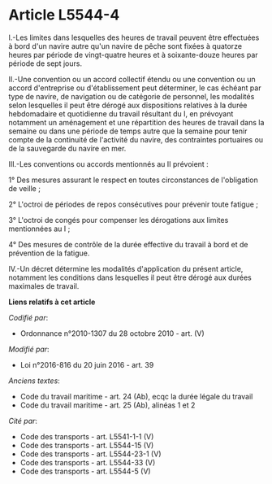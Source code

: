 # Article L5544-4

I.-Les limites dans lesquelles des heures de travail peuvent être effectuées à bord d'un navire autre qu'un navire de pêche
sont fixées à quatorze heures par période de vingt-quatre heures et à soixante-douze heures par période de sept jours. 

II.-Une convention ou un accord collectif étendu ou une convention ou un accord d'entreprise ou d'établissement peut
déterminer, le cas échéant par type de navire, de navigation ou de catégorie de personnel, les modalités selon lesquelles il
peut être dérogé aux dispositions relatives à la durée hebdomadaire et quotidienne du travail résultant du I, en prévoyant
notamment un aménagement et une répartition des heures de travail dans la semaine ou dans une période de temps autre que la
semaine pour tenir compte de la continuité de l'activité du navire, des contraintes portuaires ou de la sauvegarde du navire
en mer. 

III.-Les conventions ou accords mentionnés au II prévoient : 

1° Des mesures assurant le respect en toutes circonstances de l'obligation de veille ; 

2° L'octroi de périodes de repos consécutives pour prévenir toute fatigue ; 

3° L'octroi de congés pour compenser les dérogations aux limites mentionnées au I ; 

4° Des mesures de contrôle de la durée effective du travail à bord et de prévention de la fatigue. 

IV.-Un décret                   détermine les modalités d'application du présent article, notamment les conditions dans
lesquelles il peut être dérogé aux durées maximales de travail.

**Liens relatifs à cet article**

_Codifié par_:

  - Ordonnance n°2010-1307 du 28 octobre 2010 - art. (V)

_Modifié par_:

  - Loi n°2016-816 du 20 juin 2016 - art. 39

_Anciens textes_:

  - Code du travail maritime - art. 24 (Ab), ecqc la durée légale du travail
  - Code du travail maritime - art. 25 (Ab), alinéas 1 et 2

_Cité par_:

  - Code des transports - art. L5541-1-1 (V)
  - Code des transports - art. L5544-15 (V)
  - Code des transports - art. L5544-23-1 (V)
  - Code des transports - art. L5544-33 (V)
  - Code des transports - art. L5544-5 (V)
